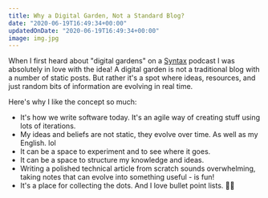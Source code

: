 ```yaml
---
title: Why a Digital Garden, Not a Standard Blog?
date: "2020-06-19T16:49:34+00:00"
updatedOnDate: "2020-06-19T16:49:34+00:00"
image: img.jpg
---
```


When I first heard about "digital gardens" on a [Syntax](https://syntax.fm/show/249/hasty-treat-scott-s-new-personal-website/?target=_blank) podcast I was absolutely in love with the idea! A digital garden is not a traditional blog with a number of static posts. But rather it's a spot where ideas, resources, and just random bits of information are evolving in real time.

Here's why I like the concept so much:

- It's how we write software today. It's an agile way of creating stuff using lots of iterations.
- My ideas and beliefs are not static, they evolve over time. As well as my English. lol
- It can be a space to experiment and to see where it goes.
- It can be a space to structure my knowledge and ideas.
- Writing a polished technical article from scratch sounds overwhelming, taking notes that can evolve into something useful - is fun!
- It's a place for collecting the dots. And I love bullet point lists. 🤷‍♀️
